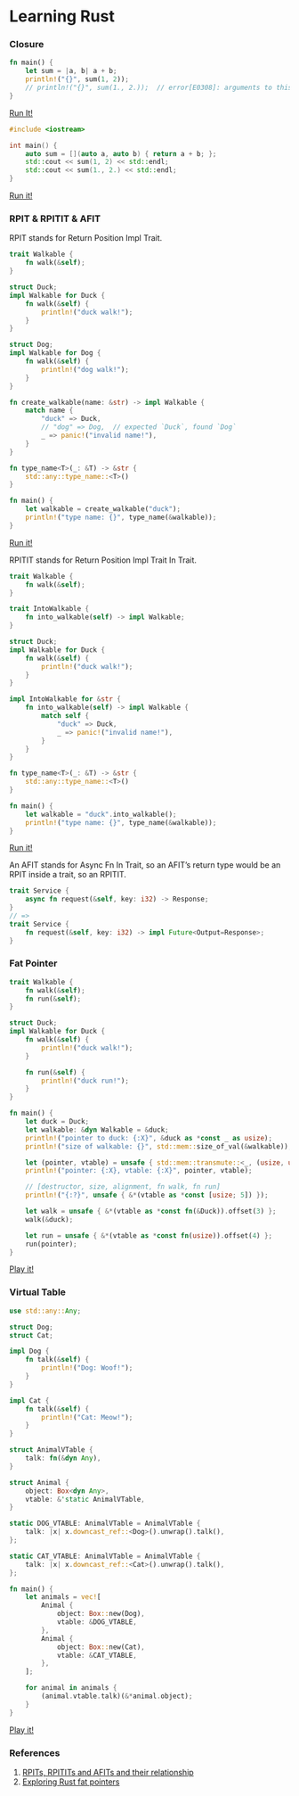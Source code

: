 # Learning Rust

### Closure

```rust
fn main() {
    let sum = |a, b| a + b;
    println!("{}", sum(1, 2));
    // println!("{}", sum(1., 2.));  // error[E0308]: arguments to this function are incorrect
}
```
[Run It!](https://play.rust-lang.org/?version=stable&mode=debug&edition=2021&gist=262e08a5cc09b5b81e3a4263eb757b28)


```cpp
#include <iostream>

int main() {
    auto sum = [](auto a, auto b) { return a + b; };
    std::cout << sum(1, 2) << std::endl;
    std::cout << sum(1., 2.) << std::endl;
}
```
[Run it!](https://godbolt.org/z/T56o46rEM)

### RPIT & RPITIT & AFIT

RPIT stands for Return Position Impl Trait.

```rust
trait Walkable {
    fn walk(&self);
}

struct Duck;
impl Walkable for Duck {
    fn walk(&self) {
        println!("duck walk!");
    }
}

struct Dog;
impl Walkable for Dog {
    fn walk(&self) {
        println!("dog walk!");
    }
}

fn create_walkable(name: &str) -> impl Walkable {
    match name {
        "duck" => Duck,
        // "dog" => Dog,  // expected `Duck`, found `Dog`
        _ => panic!("invalid name!"),
    }
}

fn type_name<T>(_: &T) -> &str {
    std::any::type_name::<T>()
}

fn main() {
    let walkable = create_walkable("duck");
    println!("type name: {}", type_name(&walkable));
}
```
[Run it!](https://play.rust-lang.org/?version=stable&mode=debug&edition=2021&gist=0301982aaca7cd56ff66c106c30410db)

RPITIT stands for Return Position Impl Trait In Trait.

```rust
trait Walkable {
    fn walk(&self);
}

trait IntoWalkable {
    fn into_walkable(self) -> impl Walkable;
}

struct Duck;
impl Walkable for Duck {
    fn walk(&self) {
        println!("duck walk!");
    }
}

impl IntoWalkable for &str {
    fn into_walkable(self) -> impl Walkable {
        match self {
            "duck" => Duck,
            _ => panic!("invalid name!"),
        }
    }
}

fn type_name<T>(_: &T) -> &str {
    std::any::type_name::<T>()
}

fn main() {
    let walkable = "duck".into_walkable();
    println!("type name: {}", type_name(&walkable));
}
```

[Run it!](https://play.rust-lang.org/?version=nightly&mode=debug&edition=2021&gist=11c17fba39e4564ee55e2bb583cb2689)

An AFIT stands for Async Fn In Trait, so an AFIT’s return type would be an RPIT inside a trait, so an RPITIT.

```rust
trait Service {
    async fn request(&self, key: i32) -> Response;
}
// =>
trait Service {
    fn request(&self, key: i32) -> impl Future<Output=Response>;
}
```

### Fat Pointer

```rust
trait Walkable {
    fn walk(&self);
    fn run(&self);
}

struct Duck;
impl Walkable for Duck {
    fn walk(&self) {
        println!("duck walk!");
    }

    fn run(&self) {
        println!("duck run!");
    }
}

fn main() {
    let duck = Duck;
    let walkable: &dyn Walkable = &duck;
    println!("pointer to duck: {:X}", &duck as *const _ as usize);
    println!("size of walkable: {}", std::mem::size_of_val(&walkable));

    let (pointer, vtable) = unsafe { std::mem::transmute::<_, (usize, usize)>(walkable) };
    println!("pointer: {:X}, vtable: {:X}", pointer, vtable);

    // [destructor, size, alignment, fn walk, fn run]
    println!("{:?}", unsafe { &*(vtable as *const [usize; 5]) });

    let walk = unsafe { &*(vtable as *const fn(&Duck)).offset(3) };
    walk(&duck);

    let run = unsafe { &*(vtable as *const fn(usize)).offset(4) };
    run(pointer);
}
```

[Play it!](https://play.rust-lang.org/?version=stable&mode=debug&edition=2021&gist=a7243281d07f53bc0fb4b6df13511b1c)

### Virtual Table

```rust
use std::any::Any;

struct Dog;
struct Cat;

impl Dog {
    fn talk(&self) {
        println!("Dog: Woof!");
    }
}

impl Cat {
    fn talk(&self) {
        println!("Cat: Meow!");
    }
}

struct AnimalVTable {
    talk: fn(&dyn Any),
}

struct Animal {
    object: Box<dyn Any>,
    vtable: &'static AnimalVTable,
}

static DOG_VTABLE: AnimalVTable = AnimalVTable {
    talk: |x| x.downcast_ref::<Dog>().unwrap().talk(),
};

static CAT_VTABLE: AnimalVTable = AnimalVTable {
    talk: |x| x.downcast_ref::<Cat>().unwrap().talk(),
};

fn main() {
    let animals = vec![
        Animal {
            object: Box::new(Dog),
            vtable: &DOG_VTABLE,
        },
        Animal {
            object: Box::new(Cat),
            vtable: &CAT_VTABLE,
        },
    ];

    for animal in animals {
        (animal.vtable.talk)(&*animal.object);
    }
}
```

[Play it!](https://play.rust-lang.org/?version=stable&mode=debug&edition=2021&gist=382d51da654b454aa7eb0d573f98cd6d)

### References

1. [RPITs, RPITITs and AFITs and their relationship](https://santiagopastorino.com/2022/10/20/what-rpits-rpitits-and-afits-and-their-relationship/)
2. [Exploring Rust fat pointers](https://iandouglasscott.com/2018/05/28/exploring-rust-fat-pointers/)
